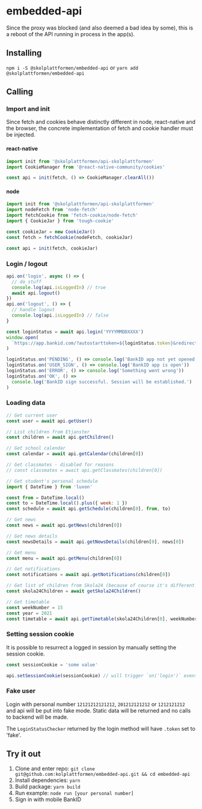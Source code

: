# embedded-api

Since the proxy was blocked (and also deemed a bad idea by some), this is a reboot of the API running in process in the app(s).

## Installing

`npm i -S @skolplattformen/embedded-api` or `yarn add @skolplattformen/embedded-api`

## Calling

### Import and init

Since fetch and cookies behave distinctly different in node, react-native and the browser,
the concrete implementation of fetch and cookie handler must be injected.

#### react-native

```javascript
import init from '@skolplattformen/api-skolplattformen'
import CookieManager from '@react-native-community/cookies'

const api = init(fetch, () => CookieManager.clearAll())
```

#### node

```javascript
import init from '@skolplattformen/api-skolplattformen'
import nodeFetch from 'node-fetch'
import fetchCookie from 'fetch-cookie/node-fetch'
import { CookieJar } from 'tough-cookie'

const cookieJar = new CookieJar()
const fetch = fetchCookie(nodeFetch, cookieJar)

const api = init(fetch, cookieJar)
```

### Login / logout

```javascript
api.on('login', async () => {
  // do stuff
  console.log(api.isLoggedIn) // true
  await api.logout()
})
api.on('logout', () => {
  // handle logout
  console.log(api.isLoggedIn) // false
}

const loginStatus = await api.login('YYYYMMDDXXXX')
window.open(
  `https://app.bankid.com/?autostarttoken=${loginStatus.token}&redirect=null`
)

loginStatus.on('PENDING', () => console.log('BankID app not yet opened'))
loginStatus.on('USER_SIGN', () => console.log('BankID app is open'))
loginStatus.on('ERROR', () => console.log('Something went wrong'))
loginStatus.on('OK', () =>
  console.log('BankID sign successful. Session will be established.')
)
```

### Loading data

```javascript
// Get current user
const user = await api.getUser()

// List children from Etjanster
const children = await api.getChildren()

// Get school calendar
const calendar = await api.getCalendar(children[0])

// Get classmates - disabled for reasons
// const classmates = await api.getClassmates(children[0])

// Get student's personal schedule
import { DateTime } from 'luxon'

const from = DateTime.local()
const to = DateTime.local().plus({ week: 1 })
const schedule = await api.getSchedule(children[0], from, to)

// Get news
const news = await api.getNews(children[0])

// Get news details
const newsDetails = await api.getNewsDetails(children[0], news[0])

// Get menu
const menu = await api.getMenu(children[0])

// Get notifications
const notifications = await api.getNotifications(children[0])

// Get list of children from Skola24 (because of course it's different *DERP*)
const skola24Children = await getSkola24Children()

// Get timetable
const weekNumber = 15
const year = 2021
const timetable = await api.getTimetable(skola24Children[0], weekNumber, year)
```

### Setting session cookie

It is possible to resurrect a logged in session by manually setting the session cookie.

```javascript
const sessionCookie = 'some value'

api.setSessionCookie(sessionCookie) // will trigger `on('login')` event and set `.isLoggedIn = true`
```

### Fake user

Login with personal number `12121212121212`, `201212121212` or `1212121212` and
api will be put into fake mode.
Static data will be returned and no calls to backend will be made.

The `LoginStatusChecker` returned by the login method will have `.token` set to 'fake'.

## Try it out

1. Clone and enter repo: `git clone git@github.com:kolplattformen/embedded-api.git && cd embedded-api`
2. Install dependencies: `yarn`
3. Build package: `yarn build`
4. Run example: `node run [your personal number]`
5. Sign in with mobile BankID
